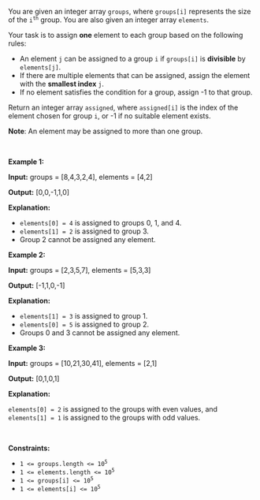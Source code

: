 <p>You are given an integer array <code>groups</code>, where <code>groups[i]</code> represents the size of the <code>i<sup>th</sup></code> group. You are also given an integer array <code>elements</code>.</p>

<p>Your task is to assign <strong>one</strong> element to each group based on the following rules:</p>

<ul>
	<li>An element <code>j</code> can be assigned to a group <code>i</code> if <code>groups[i]</code> is <strong>divisible</strong> by <code>elements[j]</code>.</li>
	<li>If there are multiple elements that can be assigned, assign the element with the <strong>smallest index</strong> <code>j</code>.</li>
	<li>If no element satisfies the condition for a group, assign -1 to that group.</li>
</ul>

<p>Return an integer array <code>assigned</code>, where <code>assigned[i]</code> is the index of the element chosen for group <code>i</code>, or -1 if no suitable element exists.</p>

<p><strong>Note</strong>: An element may be assigned to more than one group.</p>

<p>&nbsp;</p>
<p><strong class="example">Example 1:</strong></p>

<div class="example-block">
<p><strong>Input:</strong> <span class="example-io">groups = [8,4,3,2,4], elements = [4,2]</span></p>

<p><strong>Output:</strong> <span class="example-io">[0,0,-1,1,0]</span></p>

<p><strong>Explanation:</strong></p>

<ul>
	<li><code>elements[0] = 4</code> is assigned to groups 0, 1, and 4.</li>
	<li><code>elements[1] = 2</code> is assigned to group 3.</li>
	<li>Group 2 cannot be assigned any element.</li>
</ul>
</div>

<p><strong class="example">Example 2:</strong></p>

<div class="example-block">
<p><strong>Input:</strong> <span class="example-io">groups = [2,3,5,7], elements = [5,3,3]</span></p>

<p><strong>Output:</strong> <span class="example-io">[-1,1,0,-1]</span></p>

<p><strong>Explanation:</strong></p>

<ul>
	<li><code>elements[1] = 3</code> is assigned to group 1.</li>
	<li><code>elements[0] = 5</code> is assigned to group 2.</li>
	<li>Groups 0 and 3 cannot be assigned any element.</li>
</ul>
</div>

<p><strong class="example">Example 3:</strong></p>

<div class="example-block">
<p><strong>Input:</strong> <span class="example-io">groups = [10,21,30,41], elements = [2,1]</span></p>

<p><strong>Output:</strong> <span class="example-io">[0,1,0,1]</span></p>

<p><strong>Explanation:</strong></p>

<p><code>elements[0] = 2</code> is assigned to the groups with even values, and <code>elements[1] = 1</code> is assigned to the groups with odd values.</p>
</div>

<p>&nbsp;</p>
<p><strong>Constraints:</strong></p>

<ul>
	<li><code>1 &lt;= groups.length &lt;= 10<sup>5</sup></code></li>
	<li><code>1 &lt;= elements.length &lt;= 10<sup>5</sup></code></li>
	<li><code>1 &lt;= groups[i] &lt;= 10<sup>5</sup></code></li>
	<li><code>1 &lt;= elements[i] &lt;= 10<sup>5</sup></code></li>
</ul>

